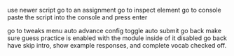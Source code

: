 use newer script 
go to an assignment
go to inspect element
go to console
paste the script into the console and press enter

go to tweaks menu
auto advance config
toggle auto submit
go back
make sure guess practice is enabled with the module inside of it disabled
go back
have skip intro, show example responses, and complete vocab checked off.
